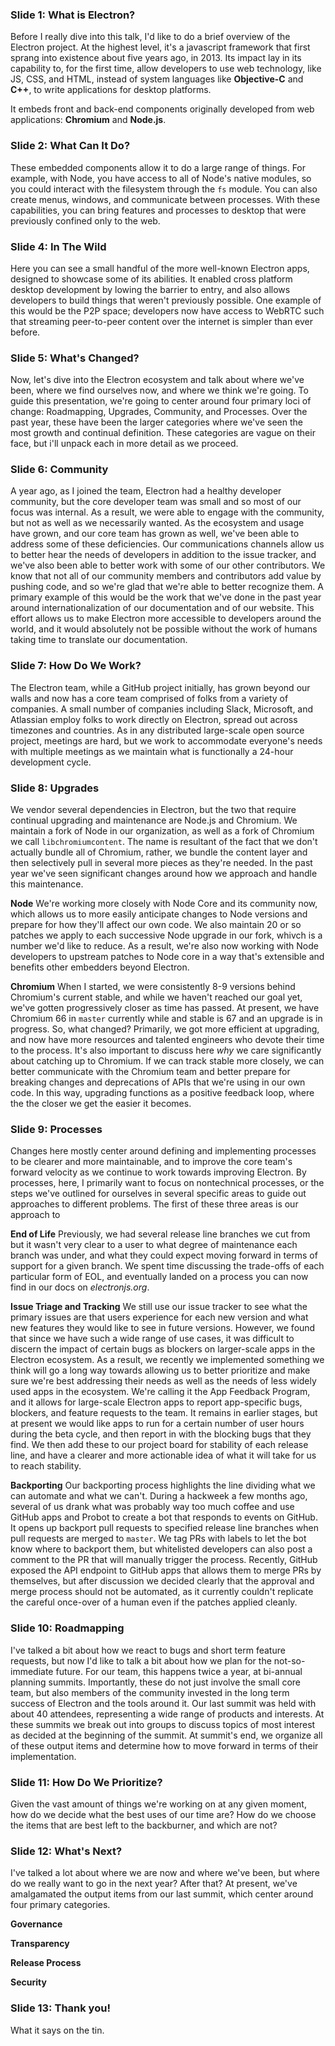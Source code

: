 ### Slide 1: What is Electron?

Before I really dive into this talk, I'd like to do a brief overview of the Electron project. At the highest level, it's a javascript framework that first sprang into existence about five years ago, in 2013. Its impact lay in its capability to, for the first time, allow developers to use web technology, like JS, CSS, and HTML, instead of system languages like **Objective-C** and **C++**, to write applications for desktop platforms.

It embeds front and back-end components originally developed from web applications: **Chromium** and **Node.js**.

### Slide 2: What Can It Do?

These embedded components allow it to do a large range of things. For example, with Node, you have access to all of Node's native modules, so you could interact with the filesystem through the `fs` module. You can also create menus, windows, and communicate between processes. With these capabilities, you can bring features and processes to desktop that were previously confined only to the web.

### Slide 4: In The Wild

Here you can see a small handful of the more well-known Electron apps, designed to showcase some of its abilities. It enabled cross platform desktop development by lowing the barrier to entry, and also allows developers to build things that weren't previously possible. One example of this would be the P2P space; developers now have access to WebRTC
such that streaming peer-to-peer content over the internet is simpler than ever before.

### Slide 5: What's Changed?

Now, let's dive into the Electron ecosystem and talk about where we've been, where we find ourselves now, and where we think we're going. To guide this presentation, we're going to center around four primary loci of change: Roadmapping, Upgrades, Community, and Processes. Over the past year, these have been the larger categories where we've seen the most growth and continual definition. These categories are vague on their face, but i'll unpack each in more detail as we proceed.

### Slide 6: Community

A year ago, as I joined the team, Electron had a healthy developer community, but the core developer team was small and so most of our focus was internal. As a result, we were able to engage with the community, but not as well as we necessarily wanted. As the ecosystem and usage have grown, and our core team has grown as well, we've been able to address some of these deficiencies. Our communications channels allow us to better hear the needs of developers in addition to the issue tracker, and we've also been able to better work with some of our other contributors. We know that not all of our community members and contributors add value by pushing code, and so we're glad that we're able to better recognize them. A primary example of this would be the work that we've done in the past year around internationalization of our documentation and of our website. This effort allows us to make Electron more accessible to developers around the world, and it would absolutely not be possible without the work of humans taking time to translate our documentation.

### Slide 7: How Do We Work?

The Electron team, while a GitHub project initially, has grown beyond our walls and now has a core team comprised of folks from a variety of companies. A small number of companies including Slack, Microsoft, and Atlassian employ folks to work directly on Electron, spread out across timezones and countries. As in any distributed large-scale open source project, meetings are hard, but we work to accommodate everyone's needs with multiple meetings as we maintain what is functionally a 24-hour development cycle.

### Slide 8: Upgrades

We vendor several dependencies in Electron, but the two that require continual upgrading and maintenance are Node.js and Chromium. We maintain a fork of Node in our organization, as well as a fork of Chromium we call `libchromiumcontent`. The name is resultant of the fact that we don't actually bundle all of Chromium, rather, we bundle the content layer and then selectively pull in several more pieces as they're needed. In the past year we've seen significant changes around how we approach and handle this maintenance.

**Node**
We're working more closely with Node Core and its community now, which allows us to more easily anticipate changes to Node versions and prepare for how they'll affect our own code. We also maintain 20 or so patches we apply to each successive Node upgrade in our fork, whivch is a number we'd like to reduce. As a result, we're also now working with Node developers to upstream patches to Node core in a way that's extensible and benefits other embedders beyond Electron.

**Chromium**
When I started, we were consistently 8-9 versions behind Chromium's current stable, and while we haven't reached our goal yet, we've gotten progressively closer as time has passed. At present, we have Chromium 66 in `master` currently while and stable is 67 and an upgrade is in progress. So, what changed? Primarily, we got more efficient at upgrading, and now have more resources and talented engineers who devote their time to the process. It's also important to discuss here _why_ we care significantly about catching up to Chromium. If we can track stable more closely, we can better communicate with the Chromium team and better prepare for breaking changes and deprecations of APIs that we're using in our own code. In this way, upgrading functions as a positive feedback loop, where the the closer we get the easier it becomes.

### Slide 9: Processes

Changes here mostly center around defining and implementing processes to be clearer and more maintainable, and to improve the core team's forward velocity as we continue to work towards improving Electron. By processes, here, I primarily want to focus on nontechnical processes, or the steps we've outlined for ourselves in several specific areas to guide out approaches to different problems. The first of these three areas is our approach to

**End of Life**
Previously, we had several release line branches we cut from but it wasn't very clear to a user to what degree of maintenance each branch was under, and what they could expect moving forward in terms of support for a given branch. We spent time discussing the trade-offs of each particular form of EOL, and eventually landed on a process you can now find in our docs on *electronjs.org*.

**Issue Triage and Tracking**
We still use our issue tracker to see what the primary issues are that users experience for each new version and what new features they would like to see in future versions. However, we found that since we have such a wide range of use cases, it was difficult to discern the impact of certain bugs as blockers on larger-scale apps in the Electron ecosystem. As a result, we recently we implemented something we think will go a long way towards allowing us to better prioritize and make sure we're best addressing their needs as well as the needs of less widely used apps in the ecosystem. We're calling it the App Feedback Program, and it allows for large-scale Electron apps to report app-specific bugs, blockers, and feature requests to the team. It remains in earlier stages, but at present we would like apps to run for a certain number of user hours during the beta cycle, and then report in with the blocking bugs that they find. We then add these to our project board for stability of each release line, and have a clearer and more actionable idea of what it will take for us to reach stability.

**Backporting**
Our backporting process highlights the line dividing what we can automate and what we can't. During a hackweek a few months ago, several of us drank what was probably way too much coffee and use GitHub apps and Probot to create a bot that responds to events on GitHub. It opens up backport pull requests to specified release line branches when pull requests are merged to `master`. We tag PRs with labels to let the bot know where to backport them, but whitelisted developers can also post a comment to the PR that will manually trigger the process. Recently, GitHub exposed the API endpoint to GitHub apps that allows them to merge PRs by themselves, but after discussion we decided clearly that the approval and merge process should not be automated, as it currently couldn't replicate the careful once-over of a human even if the patches applied cleanly.

### Slide 10: Roadmapping

I've talked a bit about how we react to bugs and short term feature requests, but now I'd like to talk a bit about how we plan for the not-so-immediate future. For our team, this happens twice a year, at bi-annual planning summits. Importantly, these do not just involve the small core team, but also members of the community invested in the long term success of Electron and the tools around it. Our last summit was held with about 40 attendees, representing a wide range of products and interests. At these summits we break out into groups to discuss topics of most interest as decided at the beginning of the summit. At summit's end, we organize all of these output items and determine how to move forward in terms of their implementation.

### Slide 11: How Do We Prioritize?

Given the vast amount of things we're working on at any given moment, how do we decide what the best uses of our time are? How do we choose the items that are best left to the backburner, and which are not?

### Slide 12: What's Next?

I've talked a lot about where we are now and where we've been, but where do we really want to go in the next year? After that? At present, we've amalgamated the output items from our last summit, which center around four primary categories.

**Governance**

**Transparency**

**Release Process**

**Security**

### Slide 13: Thank you!

What it says on the tin.


